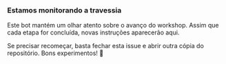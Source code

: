 ### Estamos monitorando a travessia

Este bot mantém um olhar atento sobre o avanço do workshop. Assim que cada etapa for concluída, novas instruções aparecerão aqui.

Se precisar recomeçar, basta fechar esta issue e abrir outra cópia do repositório. Bons experimentos! 🔭
